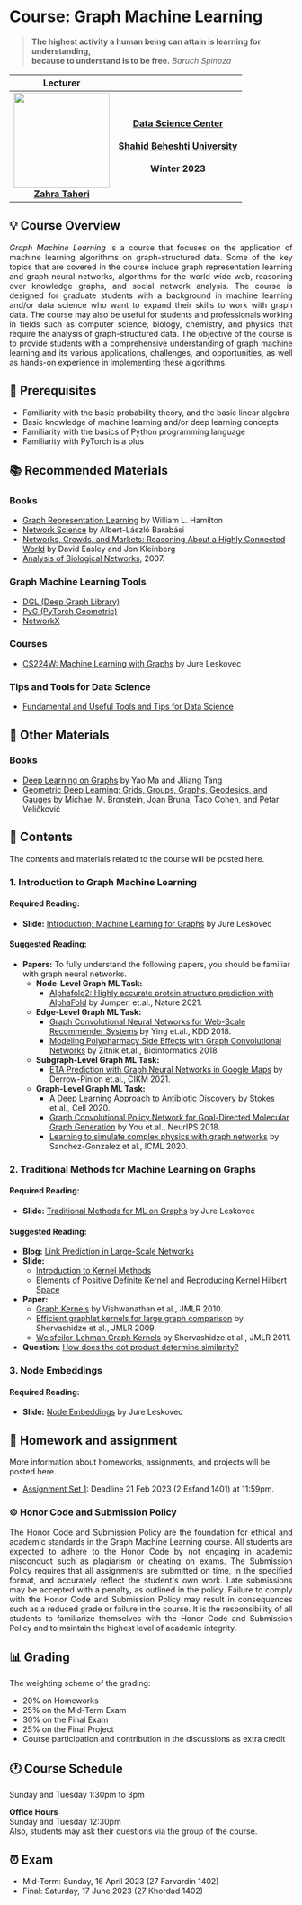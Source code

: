
# Course: Graph Machine Learning

> **The highest activity a human being can attain is learning for understanding, <br> because to understand is to be free.** *Baruch Spinoza*

|<b>Lecturer</b>    |   |
|:-:|:-:|
| <img src="https://raw.githubusercontent.com/zahta/zahta/main/img/zahra_taheri.png"  width=170pt > <br> <b>[Zahra Taheri](https://github.com/zahta)</b>   | **[Data Science Center](http://ds.sbu.ac.ir/)**  <br>  <br> **[Shahid Beheshti University](https://en.sbu.ac.ir/)** <br>  <br> <b> Winter 2023</b> |


## :bulb: Course Overview

<div align="justify">
  
*Graph Machine Learning* is a course that focuses on the application of machine learning algorithms on graph-structured data. Some of the key topics that are covered in the course include graph representation learning and graph neural networks, algorithms for the world wide web, reasoning over knowledge graphs, and social network analysis. The course is designed for graduate students with a background in machine learning and/or data science who want to expand their skills to work with graph data. The course may also be useful for students and professionals working in fields such as computer science, biology, chemistry, and physics that require the analysis of graph-structured data. The objective of the course is to provide students with a comprehensive understanding of graph machine learning and its various applications, challenges, and opportunities, as well as hands-on experience in implementing these algorithms.

  </div>

## :beginner: Prerequisites

- Familiarity with the basic probability theory, and the basic linear algebra
- Basic knowledge of machine learning and/or deep learning concepts
- Familiarity with the basics of Python programming language
- Familiarity with PyTorch is a plus


## :books: Recommended Materials

### Books
- [Graph Representation Learning](https://www.cs.mcgill.ca/~wlh/grl_book/) by William L. Hamilton
- [Network Science](http://networksciencebook.com/) by Albert-László Barabási
- [Networks, Crowds, and Markets: Reasoning About a Highly Connected World](https://www.cs.cornell.edu/home/kleinber/networks-book/) by David Easley and Jon Kleinberg
- [Analysis of Biological Networks](https://onlinelibrary.wiley.com/doi/book/10.1002/9780470253489), 2007.

###  Graph Machine Learning Tools
- [DGL (Deep Graph Library)](https://www.dgl.ai/)
- [PyG (PyTorch Geometric)](https://www.pyg.org/)
- [NetworkX](https://networkx.org/)

### Courses
- [CS224W: Machine Learning with Graphs](http://web.stanford.edu/class/cs224w/) by Jure Leskovec

### Tips and Tools for Data Science
- [Fundamental and Useful Tools and Tips for Data Science](https://github.com/zahta/tools_tips_data_science)

## :closed_book: Other Materials
### Books 
- [Deep Learning on Graphs](https://www.cambridge.org/core/books/deep-learning-on-graphs/CF908050EECC148A9E6F3EAED6099DB4) by Yao Ma and Jiliang Tang
- [Geometric Deep Learning: Grids, Groups, Graphs, Geodesics, and Gauges](https://geometricdeeplearning.com/) by Michael M. Bronstein, Joan Bruna, Taco Cohen, and Petar Veličković

[//]: # (### Papers)
  

## :book: Contents

The contents and materials related to the course will be posted here. 

### 1. Introduction to Graph Machine Learning

#### Required Reading:
  - **Slide:** [Introduction; Machine Learning for Graphs](http://snap.stanford.edu/class/cs224w-2020/slides/01-intro.pdf) by Jure Leskovec

#### Suggested Reading:
  - **Papers:** To fully understand the following papers, you should be familiar with graph neural networks.
    - **Node-Level Graph ML Task:**
      - [Alphafold2: Highly accurate protein structure prediction with AlphaFold](https://www.nature.com/articles/s41586-021-03819-2) by Jumper, et.al., Nature 2021. 
    - **Edge-Level Graph ML Task:**
      - [Graph Convolutional Neural Networks for Web-Scale Recommender Systems](https://arxiv.org/pdf/1806.01973.pdf) by Ying et.al., KDD 2018.
      - [Modeling Polypharmacy Side Effects with Graph Convolutional Networks](https://arxiv.org/pdf/1802.00543.pdf) by Zitnik et.al., Bioinformatics 2018.
    - **Subgraph-Level Graph ML Task:**
      - [ETA Prediction with Graph Neural Networks in Google Maps](https://dl.acm.org/doi/abs/10.1145/3459637.3481916) by Derrow-Pinion et.al., CIKM 2021.
    - **Graph-Level Graph ML Task:**
      - [A Deep Learning Approach to Antibiotic Discovery](https://www.cell.com/cell/fulltext/S0092-8674(20)30102-1?_returnURL=https%3A%2F%2Flinkinghub.elsevier.com%2Fretrieve%2Fpii%2FS0092867420301021%3Fshowall%3Dtrue) by Stokes et.al., Cell 2020.
      - [Graph Convolutional Policy Network for Goal-Directed Molecular Graph Generation](http://papers.neurips.cc/paper/7877-graph-convolutional-policy-network-for-goal-directed-molecular-graph-generation.pdf) by You et.al., NeurIPS 2018.
      - [Learning to simulate complex physics with graph networks](https://arxiv.org/abs/2002.09405) by Sanchez-Gonzalez et al., ICML 2020. 

### 2. Traditional Methods for Machine Learning on Graphs

#### Required Reading:
  - **Slide:** [Traditional Methods for ML on Graphs](http://snap.stanford.edu/class/cs224w-2020/slides/02-tradition-ml.pdf) by Jure Leskovec

#### Suggested Reading:
  - **Blog:** [Link Prediction in Large-Scale Networks](https://hackernoon.com/link-prediction-in-large-scale-networks-f836fcb05c88?gi=b86a42e1c8d4)
  - **Slide:** 
    - [Introduction to Kernel Methods](https://www.cs.upc.edu/~belanche/Talks/MEETUP-July2014.pdf)
    - [Elements of Positive Definite Kernel and Reproducing Kernel Hilbert Space](https://www.ism.ac.jp/~fukumizu/H20_kernel/Kernel_2_elements.pdf)
  - **Paper:** 
    - [Graph Kernels](http://jmlr.csail.mit.edu/papers/volume11/vishwanathan10a/vishwanathan10a.pdf) by Vishwanathan et al., JMLR 2010.
    - [Efficient graphlet kernels for large graph comparison](https://proceedings.mlr.press/v5/shervashidze09a.html) by Shervashidze et al., JMLR 2009.
    - [Weisfeiler-Lehman Graph Kernels](https://jmlr.csail.mit.edu/papers/v12/shervashidze11a.html) by Shervashidze et al., JMLR 2011.
  - **Question:** [How does the dot product determine similarity?](https://math.stackexchange.com/questions/689022/how-does-the-dot-product-determine-similarity)
     
### 3. Node Embeddings

#### Required Reading:
  - **Slide:** [Node Embeddings](http://snap.stanford.edu/class/cs224w-2020/slides/03-nodeemb.pdf) by Jure Leskovec

## :pencil: Homework and assignment

More information about homeworks, assignments, and projects will be posted here. 

- [Assignment Set 1](https://github.com/zahta/graph_ml/tree/main/assignments): Deadline 21 Feb 2023 (2 Esfand 1401) at 11:59pm.

### :copyright: Honor Code and Submission Policy

<div align="justify">

The Honor Code and Submission Policy are the foundation for ethical and academic standards in the Graph Machine Learning course. All students are expected to adhere to the Honor Code by not engaging in academic misconduct such as plagiarism or cheating on exams. The Submission Policy requires that all assignments are submitted on time, in the specified format, and accurately reflect the student's own work. Late submissions may be accepted with a penalty, as outlined in the policy. Failure to comply with the Honor Code and Submission Policy may result in consequences such as a reduced grade or failure in the course. It is the responsibility of all students to familiarize themselves with the Honor Code and Submission Policy and to maintain the highest level of academic integrity.

</div>

## :bar_chart: Grading

The weighting scheme of the grading:

- 20% on Homeworks
- 25% on the Mid-Term Exam
- 30% on the Final Exam
- 25% on the Final Project
- Course participation and contribution in the discussions as extra credit


## :clock1: Course Schedule

Sunday and Tuesday 1:30pm to 3pm

**Office Hours**  
Sunday and Tuesday 12:30pm   
Also, students may ask their questions via the group of the course.

## :alarm_clock: Exam

- Mid-Term: Sunday, 16 April 2023 (27 Farvardin 1402)
- Final: Saturday, 17 June 2023  (27 Khordad 1402)
